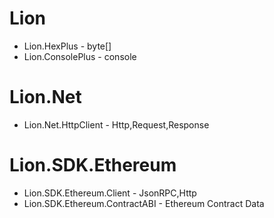 # Lion
* Lion.HexPlus - byte[]
* Lion.ConsolePlus - console


# Lion.Net
* Lion.Net.HttpClient - Http,Request,Response


# Lion.SDK.Ethereum
* Lion.SDK.Ethereum.Client - JsonRPC,Http
* Lion.SDK.Ethereum.ContractABI - Ethereum Contract Data

